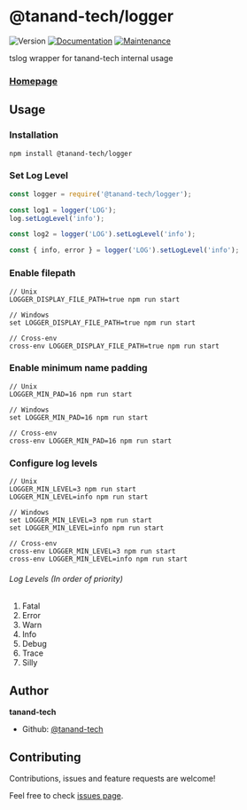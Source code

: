 # @tanand-tech/logger 
![Version](https://img.shields.io/badge/version-2.1.1-blue.svg?cacheSeconds=2592000)
[![Documentation](https://img.shields.io/badge/documentation-yes-brightgreen.svg)](https://github.com/tanand-tech/logger#readme)
[![Maintenance](https://img.shields.io/badge/Maintained%3F-yes-green.svg)](https://github.com/tanand-tech/logger/graphs/commit-activity)

tslog wrapper for tanand-tech internal usage

### [Homepage](https://github.com/tanand-tech/logger#readme)

## Usage

### Installation

```shell
npm install @tanand-tech/logger
```

### Set Log Level
```javascript
const logger = require('@tanand-tech/logger');

const log1 = logger('LOG');
log.setLogLevel('info');

const log2 = logger('LOG').setLogLevel('info');

const { info, error } = logger('LOG').setLogLevel('info');
```

### Enable filepath

```shell
// Unix
LOGGER_DISPLAY_FILE_PATH=true npm run start

// Windows
set LOGGER_DISPLAY_FILE_PATH=true npm run start

// Cross-env
cross-env LOGGER_DISPLAY_FILE_PATH=true npm run start
```

### Enable minimum name padding

```shell
// Unix
LOGGER_MIN_PAD=16 npm run start

// Windows
set LOGGER_MIN_PAD=16 npm run start

// Cross-env
cross-env LOGGER_MIN_PAD=16 npm run start
```


### Configure log levels

```shell
// Unix
LOGGER_MIN_LEVEL=3 npm run start
LOGGER_MIN_LEVEL=info npm run start

// Windows
set LOGGER_MIN_LEVEL=3 npm run start
set LOGGER_MIN_LEVEL=info npm run start

// Cross-env
cross-env LOGGER_MIN_LEVEL=3 npm run start
cross-env LOGGER_MIN_LEVEL=info npm run start
```

###### Log Levels (In order of priority)

1. Fatal
2. Error
3. Warn
4. Info
5. Debug
6. Trace
7. Silly

## Author

**tanand-tech**

* Github: [@tanand-tech](https://github.com/tanand-tech)

## Contributing

Contributions, issues and feature requests are welcome!

Feel free to check [issues page](https://github.com/tanand-tech/logger/issues).
